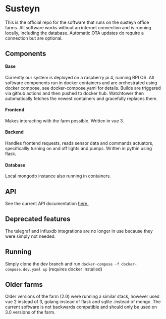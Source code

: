 # Susteyn
 This is the official repo for the software that runs on the susteyn office farms. All software works without an internet connection and is running locally, including the database. Automatic OTA updates do require a connection but are optional.
 
## Components
#### Base
Currently our system is deployed on a raspberry pi 4, running RPI OS. All software components run in docker containers and are orchestrated using docker compose, see docker-compose.yaml for details. Builds are triggered via github actions and then pushed to docker hub. Watchtower then automatically fetches the newest containers and gracefully replaces them.

#### Frontend
Makes interacting with the farm possible. Written in vue 3. 

#### Backend
Handles frontend requests, reads sensor data and commands actuators, specificallly turning on and off lights and pumps. Written in pythin using flask.
#### Database
Local mongodb instance also running in containers.

## API
See the current API documentation [here.](https://emil9999.github.io/ROWA/#/)

## Deprecated features 
The telegraf and influxdb integrations are no longer in use because they were simply not needed.

## Running
Simply clone the dev branch and run `docker-compose -f docker-compose.dev.yaml up` (requires docker installed)

## Older farms
Older versions of the farm (2.0) were running a similar stack, however used vue 2 instead of 3, golang instead of flask and sqlite .instead of mongo. The current software is not backwards compatible and should only be used on 3.0 versions of the farm.